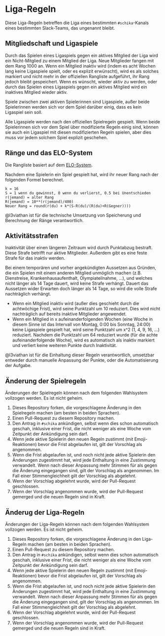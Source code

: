 # Liga-Regeln

Diese Liga-Regeln betreffen die Liga eines bestimmten `#schika`-Kanals eines
bestimmten Slack-Teams, das ungenannt bleibt.

## Mitgliedschaft und Ligaspiele

Durch das Spielen eines Ligaspiels gegen ein aktives Mitglied der Liga wird ein
Nicht-Mitglied zu einem Mitglied der Liga. Neue Mitglieder fangen mit dem Rang
1000 an. Wenn ein Mitglied inaktiv wird (indem es acht Wochen lang keine
Ligaspiele spielt, oder es explizit erwünscht), wird es als solches markiert
und nicht mehr in der offiziellen Rangliste aufgeführt, ihr Rang jedoch bleibt
gespeichert. Wenn es wünscht, wieder aktiv zu werden, oder durch das Spielen
eines Ligaspiels gegen ein aktives Mitglied wird ein inaktives Mitglied wieder
aktiv.

Spiele zwischen zwei aktiven Spielerinnen sind Ligaspiele, außer beide
Spielerinnen werden sich vor dem Spiel darüber einig, dass es kein Ligaspiel
sein soll.

Alle Ligaspiele werden nach den offiziellen Spielregeln gespielt. Wenn beide
Spielerinnen sich vor dem Spiel über modifizierte Regeln einig sind, können sie
auch ein Ligaspiel mit diesen modifizierten Regeln spielen, aber dies muss vor
jedem solchem Spiel explizit geschehen.

## Ränge und das ELO-System

Die Rangliste basiert auf dem
[ELO-System](https://en.wikipedia.org/wiki/Elo_rating_system).

Nachdem eine Spielerin ein Spiel gespielt hat, wird ihr neuer Rang nach der
folgenden Formel berechnet.

    k = 16
    S = 1 wenn du gewinnst, 0 wenn du verlierst, 0.5 bei Unentschieden
    r(jemand) = alter Rang
    R(jemand) = 10**(r(jemand)/400)
    Neuer Rang = round(r(du) + k*(S-R(du)/(R(du)+R(Gegner))))

@l3viathan ist für die technische Umsetzung von Speicherung und Berechnung der
Ränge verantwortlich.

## Aktivitätsstrafen

Inaktivität über einen längeren Zeitraum wird durch Punktabzug bestraft. Diese
Strafe betrifft nur aktive Mitglieder. Außerdem gibt es eine feste Strafe für
das inaktiv werden.

Bei einem temporären und vorher angekündigten Aussetzen aus Gründen, die ein
Spielen mit einem anderen Mitglied unmöglich machen (z.B. Dienstreise,
Krankenhausaufenthalt, Olympiateilnahme, ...), und welches nicht länger als 14
Tage dauert, wird keine Strafe verhängt. Dauert das Aussetzen wider Erwarten
doch länger als 14 Tage, so wird die volle Strafe nachträglich verhängt.

- Wenn ein Mitglied inaktiv wird (außer dies geschieht durch die achtwöchige
  Frist), wird seine Punktzahl um 10 reduziert. Dies wird nicht nachträglich
  auf bereits inaktive Mitglieder angewendet.
- Wenn ein Mitglied in x aufeinanderfolgenden Wochen (eine Woche in diesem
  Sinne ist das Intervall von Montag, 0:00 bis Sonntag, 24:00) keine
  Ligaspiele gespielt hat, wird seine Punktzahl um x^2 (1, 4, 9, 16, ...)
  reduziert. Nachdem die Punktzahl um 64 reduziert wurde (für die achte
  aufeinanderfolgende Woche), wird es automatisch als inaktiv markiert und
  verliert keine weiteren Punkte durch Inaktivität.

@l3viathan ist für die Einhaltung dieser Regeln verantwortlich, umsetzbar
entweder durch manuelle Anpassung der Punkte, oder die Automatisierung der
Aufgabe.

## Änderung der Spielregeln

Änderungen der Spielregeln können nach dem folgenden Wahlsystem vollzogen
werden. Es ist nicht geheim.

1. Dieses Repository forken, die vorgeschlagene Änderung in den Spielregeln
   machen (am besten in beiden Sprachen).
2. Einen Pull-Request zu diesem Repository machen.
3. Den Antrag in `#schika` ankündigen, selbst wenn dies schon automatisch
   geschah, inklusive einer Frist, die nicht weniger als eine Woche vom
   Zeitpunkt der Ankündigung sein darf.
4. Wenn jede aktive Spielerin den neuen Regeln zustimmt (mit Emoji-Reaktionen)
   bevor die Frist abgelaufen ist, gilt der Vorschlag als angenommen.
5. Wenn die Frist abgelaufen ist, und noch nicht jede aktive Spielerin den
   Änderungen zugestimmt hat, wird jede Enthaltung in eine Zustimmung
   verwandelt. Wenn nach dieser Anpassung mehr Stimmen für als gegen die
   Änderung eingegangen sind, gilt der Vorschlag als angenommen. Im Fall einer
   Stimmengleichheit gilt der Vorschlag als abgelehnt.
6. Wenn der Vorschlag abgelehnt wurde, wird der Pull-Request geschlossen.
7. Wenn der Vorschlag angenommen wurde, wird der Pull-Request gemerged und die
   neuen Regeln sind in Kraft.

## Änderug der Liga-Regeln

Änderungen der Liga-Regeln können nach dem folgenden Wahlsystem vollzogen
werden. Es ist nicht geheim.

1. Dieses Repository forken, die vorgeschlagene Änderung in den Liga-Regeln
   machen (am besten in beiden Sprachen).
2. Einen Pull-Request zu diesem Repository machen.
3. Den Antrag in `#schika` ankündigen, selbst wenn dies schon automatisch
   geschah, inklusive einer Frist, die nicht weniger als eine Woche vom
   Zeitpunkt der Ankündigung sein darf.
4. Wenn jede aktive Spielerin den neuen Regeln zustimmt (mit Emoji-Reaktionen)
   bevor die Frist abgelaufen ist, gilt der Vorschlag als angenommen.
5. Wenn die Frist abgelaufen ist, und noch nicht jede aktive Spielerin den
   Änderungen zugestimmt hat, wird jede Enthaltung in eine Zustimmung
   verwandelt. Wenn nach dieser Anpassung mehr Stimmen für als gegen die
   Änderung eingegangen sind, gilt der Vorschlag als angenommen. Im Fall einer
   Stimmengleichheit gilt der Vorschlag als abgelehnt.
6. Wenn der Vorschlag abgelehnt wurde, wird der Pull-Request geschlossen.
7. Wenn der Vorschlag angenommen wurde, wird der Pull-Request gemerged und die
   neuen Regeln sind in Kraft.
